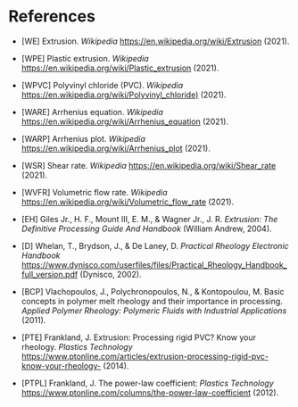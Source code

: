 # References

- [WE] Extrusion. *Wikipedia* <https://en.wikipedia.org/wiki/Extrusion> (2021).

- [WPE] Plastic extrusion. *Wikipedia* <https://en.wikipedia.org/wiki/Plastic_extrusion> (2021).

- [WPVC] Polyvinyl chloride (PVC). *Wikipedia* <https://en.wikipedia.org/wiki/Polyvinyl_chloride)> (2021).

- [WARE] Arrhenius equation. *Wikipedia* <https://en.wikipedia.org/wiki/Arrhenius_equation> (2021).

- [WARP] Arrhenius plot. *Wikipedia* <https://en.wikipedia.org/wiki/Arrhenius_plot> (2021).

- [WSR] Shear rate. *Wikipedia* <https://en.wikipedia.org/wiki/Shear_rate> (2021).

- [WVFR] Volumetric flow rate. *Wikipedia* <https://en.wikipedia.org/wiki/Volumetric_flow_rate> (2021).

- [EH] Giles Jr., H. F., Mount III, E. M., & Wagner Jr., J. R. *Extrusion: The Definitive Processing Guide And Handbook* (William Andrew, 2004).

- [D] Whelan, T., Brydson, J., & De Laney, D.  *Practical Rheology Electronic Handbook* <https://www.dynisco.com/userfiles/files/Practical_Rheology_Handbook_full_version.pdf> (Dynisco, 2002).

- [BCP] Vlachopoulos, J., Polychronopoulos, N., & Kontopoulou, M. Basic concepts in polymer melt rheology and their importance in processing. *Applied Polymer Rheology: Polymeric Fluids with Industrial Applications* (2011).

- [PTE] Frankland, J. Extrusion: Processing rigid PVC? Know your rheology.  *Plastics Technology* <https://www.ptonline.com/articles/extrusion-processing-rigid-pvc-know-your-rheology-> (2014).

- [PTPL] Frankland, J. The power-law coefficient: *Plastics Technology* <https://www.ptonline.com/columns/the-power-law-coefficient> (2012).
